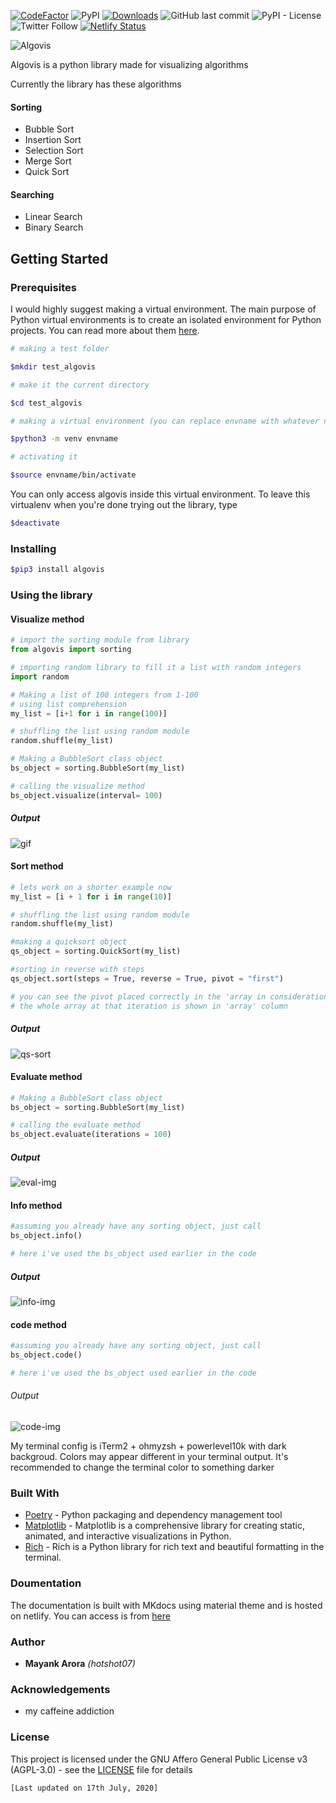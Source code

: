 [![CodeFactor](https://www.codefactor.io/repository/github/hotshot07/algovis/badge/master?s=197e9c6e50413744c0a2c43785a6dee096ee1a4d)](https://www.codefactor.io/repository/github/hotshot07/algovis/overview/master) ![PyPI](https://img.shields.io/pypi/v/algovis) [![Downloads](https://pepy.tech/badge/algovis)](https://pepy.tech/project/algovis) <!-- ![PyPI - Downloads](https://img.shields.io/pypi/dm/algovis) --> ![GitHub last commit](https://img.shields.io/github/last-commit/hotshot07/algovis) ![PyPI - License](https://img.shields.io/pypi/l/algovis) ![Twitter Follow](https://img.shields.io/twitter/follow/gamesetmatch07?style=social) [![Netlify Status](https://api.netlify.com/api/v1/badges/f4cede18-f2c6-4299-abc1-92b8a8ef9995/deploy-status)](https://app.netlify.com/sites/algovisdocs/deploys)

![Algovis](img/algovis_img.PNG?raw=true)

Algovis is a python library made for visualizing algorithms

Currently the library has these algorithms

#### Sorting

- Bubble Sort
- Insertion Sort
- Selection Sort
- Merge Sort
- Quick Sort

#### Searching

- Linear Search
- Binary Search


## Getting Started

### Prerequisites

I would highly suggest making a virtual environment. The main purpose of Python virtual environments is to create an isolated environment for Python projects. You can read more about them [here](https://realpython.com/python-virtual-environments-a-primer/).

```bash
# making a test folder

$mkdir test_algovis

# make it the current directory

$cd test_algovis

# making a virtual environment (you can replace envname with whatever name you like)

$python3 -m venv envname

# activating it

$source envname/bin/activate

```

You can only access algovis inside this virtual environment. To leave this virtualenv when you're done trying out the library, type

```bash
$deactivate
```

### Installing

```bash
$pip3 install algovis
```
### Using the library

#### Visualize method

```python
# import the sorting module from library
from algovis import sorting

# importing random library to fill it a list with random integers
import random

# Making a list of 100 integers from 1-100
# using list comprehension 
my_list = [i+1 for i in range(100)]

# shuffling the list using random module
random.shuffle(my_list)

# Making a BubbleSort class object
bs_object = sorting.BubbleSort(my_list)

# calling the visualize method
bs_object.visualize(interval= 100)
```
##### Output
![gif](https://media.giphy.com/media/j3nLvYXv8BIlBkrcAq/giphy.gif)




#### Sort method

```python
# lets work on a shorter example now
my_list = [i + 1 for i in range(10)]

# shuffling the list using random module
random.shuffle(my_list)

#making a quicksort object
qs_object = sorting.QuickSort(my_list)

#sorting in reverse with steps
qs_object.sort(steps = True, reverse = True, pivot = "first")

# you can see the pivot placed correctly in the 'array in consideration' column
# the whole array at that iteration is shown in 'array' column
```

##### Output
![qs-sort](img/qs-steps.png)





#### Evaluate method
```python
# Making a BubbleSort class object
bs_object = sorting.BubbleSort(my_list)

# calling the evaluate method
bs_object.evaluate(iterations = 100)
```
##### Output
![eval-img](img/bs-eval.png)




#### Info method
```python
#assuming you already have any sorting object, just call
bs_object.info()

# here i've used the bs_object used earlier in the code 
```
##### Output
![info-img](img/bs-info.png)




#### code method
```python
#assuming you already have any sorting object, just call
bs_object.code()

# here i've used the bs_object used earlier in the code
```
###### Output
![code-img](img/bs-code.png)




My terminal config is iTerm2 + ohmyzsh + powerlevel10k with dark backgroud. Colors may appear different in your terminal output. It's recommended to change the terminal color to something darker

### Built With

* [Poetry](https://python-poetry.org/) - Python packaging and dependency management tool
* [Matplotlib](https://pypi.org/project/matplotlib/) - Matplotlib is a comprehensive library for creating static, animated, and interactive visualizations in Python.  
* [Rich](https://pypi.org/project/rich/) - Rich is a Python library for rich text and beautiful formatting in the terminal.

### Doumentation
The documentation is built with MKdocs using material theme and is hosted on netlify. You can access is from [here](https://algovisdocs.netlify.app/) 

### Author

* **Mayank Arora** *(hotshot07)* 

### Acknowledgements
* my caffeine addiction

### License

This project is licensed under the GNU Affero General Public License v3 (AGPL-3.0) - see the [LICENSE](LICENSE) file for details


    [Last updated on 17th July, 2020]